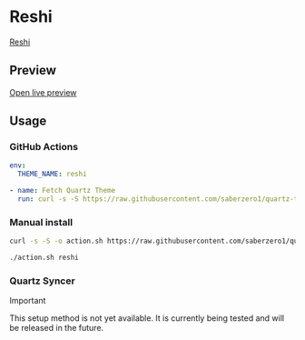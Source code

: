 # Reshi

[Reshi](https://github.com/contrapasso3)

## Preview

[Open live preview](https://quartz-themes.github.io/reshi/)

## Usage

### GitHub Actions

```yaml
env:
  THEME_NAME: reshi
```

```yaml
- name: Fetch Quartz Theme
  run: curl -s -S https://raw.githubusercontent.com/saberzero1/quartz-themes/master/action.sh | bash -s -- $THEME_NAME
```

### Manual install

```bash
curl -s -S -o action.sh https://raw.githubusercontent.com/saberzero1/quartz-themes/master/action.sh

./action.sh reshi
```

### Quartz Syncer

> [!IMPORTANT]
> This setup method is not yet available. It is currently being tested and will be released in the future.
